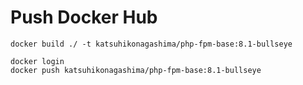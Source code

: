 # Push Docker Hub

```
docker build ./ -t katsuhikonagashima/php-fpm-base:8.1-bullseye
```

```
docker login
docker push katsuhikonagashima/php-fpm-base:8.1-bullseye
```

